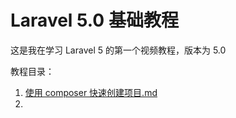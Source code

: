 # Laravel 5.0 基础教程

这是我在学习 Laravel 5 的第一个视频教程，版本为 5.0

教程目录：

1. [使用 composer 快速创建项目.md](https://github.com/ihuangmx/lara5fun/blob/master/1.%20使用%20composer%20快速创建项目.md)
2. 
